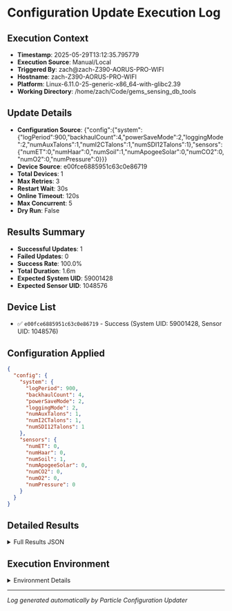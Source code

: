 # Configuration Update Execution Log

## Execution Context
- **Timestamp**: 2025-05-29T13:12:35.795779
- **Execution Source**: Manual/Local
- **Triggered By**: zach@zach-Z390-AORUS-PRO-WIFI
- **Hostname**: zach-Z390-AORUS-PRO-WIFI
- **Platform**: Linux-6.11.0-25-generic-x86_64-with-glibc2.39
- **Working Directory**: /home/zach/Code/gems_sensing_db_tools

## Update Details
- **Configuration Source**: {"config":{"system":{"logPeriod":900,"backhaulCount":4,"powerSaveMode":2,"loggingMode":2,"numAuxTalons":1,"numI2CTalons":1,"numSDI12Talons":1},"sensors":{"numET":0,"numHaar":0,"numSoil":1,"numApogeeSolar":0,"numCO2":0,"numO2":0,"numPressure":0}}}
- **Device Source**: e00fce6885951c63c0e86719
- **Total Devices**: 1
- **Max Retries**: 3
- **Restart Wait**: 30s
- **Online Timeout**: 120s
- **Max Concurrent**: 5
- **Dry Run**: False

## Results Summary
- **Successful Updates**: 1
- **Failed Updates**: 0
- **Success Rate**: 100.0%
- **Total Duration**: 1.6m
- **Expected System UID**: 59001428
- **Expected Sensor UID**: 1048576

## Device List
- ✅ `e00fce6885951c63c0e86719` - Success (System UID: 59001428, Sensor UID: 1048576)

## Configuration Applied
```json
{
  "config": {
    "system": {
      "logPeriod": 900,
      "backhaulCount": 4,
      "powerSaveMode": 2,
      "loggingMode": 2,
      "numAuxTalons": 1,
      "numI2CTalons": 1,
      "numSDI12Talons": 1
    },
    "sensors": {
      "numET": 0,
      "numHaar": 0,
      "numSoil": 1,
      "numApogeeSolar": 0,
      "numCO2": 0,
      "numO2": 0,
      "numPressure": 0
    }
  }
}
```

## Detailed Results
<details>
<summary>Full Results JSON</summary>

```json
{
  "summary": {
    "total_devices": 1,
    "successful": 1,
    "failed": 0,
    "start_time": "2025-05-29T13:11:02.328188",
    "end_time": "2025-05-29T13:12:35.794369",
    "concurrent_threads": 5,
    "expected_system_uid": 59001428,
    "expected_sensor_uid": 1048576,
    "config_json": "{\"config\":{\"system\":{\"logPeriod\":900,\"backhaulCount\":4,\"powerSaveMode\":2,\"loggingMode\":2,\"numAuxTalons\":1,\"numI2CTalons\":1,\"numSDI12Talons\":1},\"sensors\":{\"numET\":0,\"numHaar\":0,\"numSoil\":1,\"numApogeeSolar\":0,\"numCO2\":0,\"numO2\":0,\"numPressure\":0}}}"
  },
  "device_results": [
    {
      "device_id": "e00fce6885951c63c0e86719",
      "success": true,
      "attempts": 2,
      "error": "Failed to remove current configuration from SD card",
      "response_code": "timeout",
      "system_uid": 59001428,
      "sensor_uid": 1048576,
      "expected_system_uid": 59001428,
      "expected_sensor_uid": 1048576,
      "uid_match": true,
      "timestamp": "2025-05-29T13:11:02.328446",
      "thread_name": "DeviceUpdater_0",
      "config_json": "{\"config\":{\"system\":{\"logPeriod\":900,\"backhaulCount\":4,\"powerSaveMode\":2,\"loggingMode\":2,\"numAuxTalons\":1,\"numI2CTalons\":1,\"numSDI12Talons\":1},\"sensors\":{\"numET\":0,\"numHaar\":0,\"numSoil\":1,\"numApogeeSolar\":0,\"numCO2\":0,\"numO2\":0,\"numPressure\":0}}}"
    }
  ]
}
```
</details>

## Execution Environment
<details>
<summary>Environment Details</summary>

```json
{
  "timestamp": "2025-05-29T13:12:35.795779",
  "user": "zach",
  "hostname": "zach-Z390-AORUS-PRO-WIFI",
  "platform": "Linux-6.11.0-25-generic-x86_64-with-glibc2.39",
  "python_version": "3.12.3",
  "working_directory": "/home/zach/Code/gems_sensing_db_tools",
  "script_path": "/home/zach/Code/gems_sensing_db_tools/update_configuration.py",
  "environment_variables": {
    "CI": "false",
    "GITHUB_ACTIONS": "false",
    "GITHUB_ACTOR": null,
    "GITHUB_WORKFLOW": null,
    "GITHUB_RUN_ID": null,
    "MCP_SESSION": "false"
  },
  "execution_source": "Manual/Local",
  "triggered_by": "zach@zach-Z390-AORUS-PRO-WIFI"
}
```
</details>

---
*Log generated automatically by Particle Configuration Updater*
